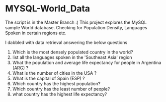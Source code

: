 # MYSQL-World_Data
The script is in the Master Branch :) 
This project explores the MySQL sample World database. Checking for Population Density, Languages Spoken in certain regions etc.

I dabbled with data retrieval answering the below questions
1. Which is the most densely populated country in the world?
2. list all the languages spoken in the 'Southeast Asia' region
3. What the population and average life expectancy for people in Argentina (ARG) ?
4. What is the number of cities in the USA ?
5. What is the capital of Spain (ESP) ? 
6. Which country has the highest population?
7. Which country has the least number of people?
8. what country has the highest life expectancy?
